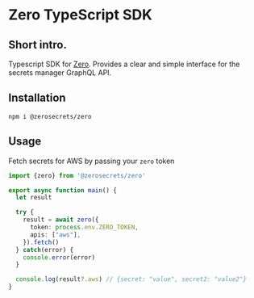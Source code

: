 # Zero TypeScript SDK

## Short intro.
Typescript SDK for [Zero](https://tryzero.com). Provides a clear and simple interface for the secrets manager GraphQL API.

## Installation
`npm i @zerosecrets/zero`

## Usage
Fetch secrets for AWS by passing your `zero` token

```typescript
import {zero} from '@zerosecrets/zero'

export async function main() {
  let result

  try {
    result = await zero({
      token: process.env.ZERO_TOKEN,
      apis: ["aws"],
    }).fetch()
  } catch(error) {
    console.error(error)
  }

  console.log(result?.aws) // {secret: "value", secret2: "value2"}
}
```
